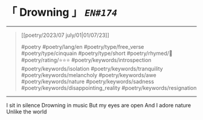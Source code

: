 # &#12300; Drowning &#12301; *`EN#174`*

---

> [[poetry/2023/07 july/01|01/07/23]]
> 
> #poetry 
> #poetry/lang/en 
> #poetry/type/free_verse #poetry/type/cinquain #poetry/type/short 
> #poetry/rhymed/🔴 
> #poetry/rating/⭐⭐⭐ 
> #poetry/keywords/introspection #poetry/keywords/isolation #poetry/keywords/tranquility #poetry/keywords/melancholy #poetry/keywords/awe #poetry/keywords/nature #poetry/keywords/sadness #poetry/keywords/disappointing_reality #poetry/keywords/resignation 

---

I sit in silence
Drowning in music
But my eyes are open
And I adore nature
Unlike the world